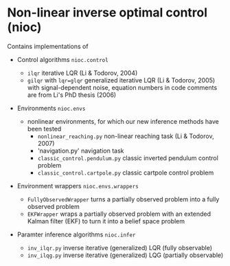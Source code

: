 # Non-linear inverse optimal control (nioc)

Contains implementations of 

- Control algorithms `nioc.control`
    - `ilqr` iterative LQR (Li & Todorov, 2004) 
    - `gilqr` with `lqr=glqr` generalized iterative LQR (Li & Todorov, 2005) with signal-dependent noise, equation numbers in code comments are from Li's PhD
      thesis (2006)

- Environments `nioc.envs`
    - nonlinear environments, for which our new inference methods have been tested
      - `nonlinear_reaching.py` non-linear reaching task (Li & Todorov, 2007)
      - 'navigation.py' navigation task
      - `classic_control.pendulum.py` classic inverted pendulum control problem
      - `classic_control.cartpole.py` classic cartpole control problem

- Environment wrappers `nioc.envs.wrappers`
    - `FullyObservedWrapper` turns a partially observed problem into a fully observed problem
    - `EKFWrapper` wraps a partially observed problem with an extended Kalman filter (EKF) to turn it into a belief space problem

- Paramter inference algorithms `nioc.infer`
    - `inv_ilqr.py` inverse iterative (generalized) LQR (fully observable)
    - `inv_ilqg.py` inverse iterative (generalized) LQG (partially observable)
